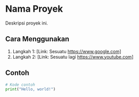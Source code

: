 # Nama Proyek

Deskripsi proyek ini.

## Cara Menggunakan

1.  Langkah 1: [Link: Sesuatu https://www.google.com]
2.  Langkah 2: [Link: Sesuatu lagi https://www.youtube.com]

## Contoh

```python
# Kode contoh
print("Hello, world!")
